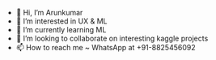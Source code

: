- 👋 Hi, I’m Arunkumar
- 👀 I’m interested in UX & ML
- 🌱 I’m currently learning ML
- 💞️ I’m looking to collaborate on interesting kaggle projects
- 📫 How to reach me ~ WhatsApp at +91-8825456092

<!---
arunkumar-ml-ai/arunkumar-ml-ai is a ✨ special ✨ repository because its `README.md` (this file) appears on your GitHub profile.
You can click the Preview link to take a look at your changes.
--->
